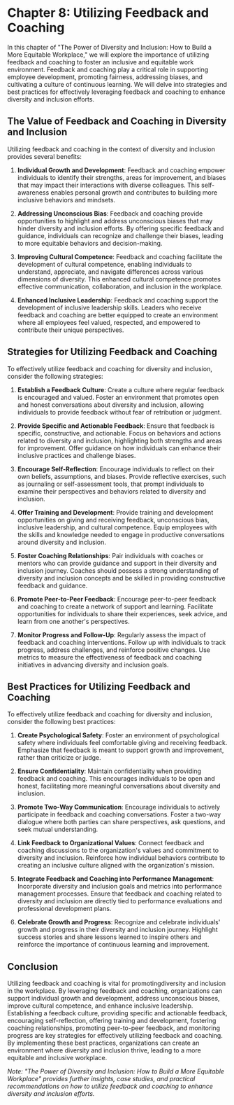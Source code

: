 Chapter 8: Utilizing Feedback and Coaching
==========================================

In this chapter of "The Power of Diversity and Inclusion: How to Build a More Equitable Workplace," we will explore the importance of utilizing feedback and coaching to foster an inclusive and equitable work environment. Feedback and coaching play a critical role in supporting employee development, promoting fairness, addressing biases, and cultivating a culture of continuous learning. We will delve into strategies and best practices for effectively leveraging feedback and coaching to enhance diversity and inclusion efforts.

The Value of Feedback and Coaching in Diversity and Inclusion
-------------------------------------------------------------

Utilizing feedback and coaching in the context of diversity and inclusion provides several benefits:

1. **Individual Growth and Development**: Feedback and coaching empower individuals to identify their strengths, areas for improvement, and biases that may impact their interactions with diverse colleagues. This self-awareness enables personal growth and contributes to building more inclusive behaviors and mindsets.

2. **Addressing Unconscious Bias**: Feedback and coaching provide opportunities to highlight and address unconscious biases that may hinder diversity and inclusion efforts. By offering specific feedback and guidance, individuals can recognize and challenge their biases, leading to more equitable behaviors and decision-making.

3. **Improving Cultural Competence**: Feedback and coaching facilitate the development of cultural competence, enabling individuals to understand, appreciate, and navigate differences across various dimensions of diversity. This enhanced cultural competence promotes effective communication, collaboration, and inclusion in the workplace.

4. **Enhanced Inclusive Leadership**: Feedback and coaching support the development of inclusive leadership skills. Leaders who receive feedback and coaching are better equipped to create an environment where all employees feel valued, respected, and empowered to contribute their unique perspectives.

Strategies for Utilizing Feedback and Coaching
----------------------------------------------

To effectively utilize feedback and coaching for diversity and inclusion, consider the following strategies:

1. **Establish a Feedback Culture**: Create a culture where regular feedback is encouraged and valued. Foster an environment that promotes open and honest conversations about diversity and inclusion, allowing individuals to provide feedback without fear of retribution or judgment.

2. **Provide Specific and Actionable Feedback**: Ensure that feedback is specific, constructive, and actionable. Focus on behaviors and actions related to diversity and inclusion, highlighting both strengths and areas for improvement. Offer guidance on how individuals can enhance their inclusive practices and challenge biases.

3. **Encourage Self-Reflection**: Encourage individuals to reflect on their own beliefs, assumptions, and biases. Provide reflective exercises, such as journaling or self-assessment tools, that prompt individuals to examine their perspectives and behaviors related to diversity and inclusion.

4. **Offer Training and Development**: Provide training and development opportunities on giving and receiving feedback, unconscious bias, inclusive leadership, and cultural competence. Equip employees with the skills and knowledge needed to engage in productive conversations around diversity and inclusion.

5. **Foster Coaching Relationships**: Pair individuals with coaches or mentors who can provide guidance and support in their diversity and inclusion journey. Coaches should possess a strong understanding of diversity and inclusion concepts and be skilled in providing constructive feedback and guidance.

6. **Promote Peer-to-Peer Feedback**: Encourage peer-to-peer feedback and coaching to create a network of support and learning. Facilitate opportunities for individuals to share their experiences, seek advice, and learn from one another's perspectives.

7. **Monitor Progress and Follow-Up**: Regularly assess the impact of feedback and coaching interventions. Follow up with individuals to track progress, address challenges, and reinforce positive changes. Use metrics to measure the effectiveness of feedback and coaching initiatives in advancing diversity and inclusion goals.

Best Practices for Utilizing Feedback and Coaching
--------------------------------------------------

To effectively utilize feedback and coaching for diversity and inclusion, consider the following best practices:

1. **Create Psychological Safety**: Foster an environment of psychological safety where individuals feel comfortable giving and receiving feedback. Emphasize that feedback is meant to support growth and improvement, rather than criticize or judge.

2. **Ensure Confidentiality**: Maintain confidentiality when providing feedback and coaching. This encourages individuals to be open and honest, facilitating more meaningful conversations about diversity and inclusion.

3. **Promote Two-Way Communication**: Encourage individuals to actively participate in feedback and coaching conversations. Foster a two-way dialogue where both parties can share perspectives, ask questions, and seek mutual understanding.

4. **Link Feedback to Organizational Values**: Connect feedback and coaching discussions to the organization's values and commitment to diversity and inclusion. Reinforce how individual behaviors contribute to creating an inclusive culture aligned with the organization's mission.

5. **Integrate Feedback and Coaching into Performance Management**: Incorporate diversity and inclusion goals and metrics into performance management processes. Ensure that feedback and coaching related to diversity and inclusion are directly tied to performance evaluations and professional development plans.

6. **Celebrate Growth and Progress**: Recognize and celebrate individuals' growth and progress in their diversity and inclusion journey. Highlight success stories and share lessons learned to inspire others and reinforce the importance of continuous learning and improvement.

Conclusion
----------

Utilizing feedback and coaching is vital for promotingdiversity and inclusion in the workplace. By leveraging feedback and coaching, organizations can support individual growth and development, address unconscious biases, improve cultural competence, and enhance inclusive leadership. Establishing a feedback culture, providing specific and actionable feedback, encouraging self-reflection, offering training and development, fostering coaching relationships, promoting peer-to-peer feedback, and monitoring progress are key strategies for effectively utilizing feedback and coaching. By implementing these best practices, organizations can create an environment where diversity and inclusion thrive, leading to a more equitable and inclusive workplace.

*Note: "The Power of Diversity and Inclusion: How to Build a More Equitable Workplace" provides further insights, case studies, and practical recommendations on how to utilize feedback and coaching to enhance diversity and inclusion efforts.*
